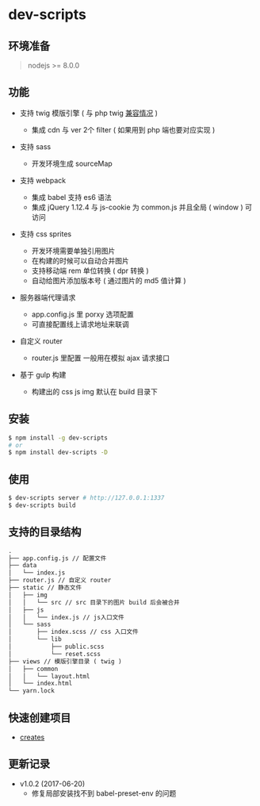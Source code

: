 # dev-scripts

## 环境准备

> nodejs >= 8.0.0

## 功能

- 支持 twig 模版引擎 ( 与 php twig [兼容情况](https://github.com/twigjs/twig.js/wiki/Implementation-Notes) )
  - 集成 cdn 与 ver 2个 filter ( 如果用到 php 端也要对应实现 )
- 支持 sass
  - 开发环境生成 sourceMap
- 支持 webpack
  - 集成 babel 支持 es6 语法
  - 集成 jQuery 1.12.4 与 js-cookie 为 common.js 并且全局 ( window ) 可访问
- 支持 css sprites
  - 开发环境需要单独引用图片
  - 在构建的时候可以自动合并图片
  - 支持移动端 rem 单位转换 ( dpr 转换 )
  - 自动给图片添加版本号 ( 通过图片的 md5 值计算 )

- 服务器端代理请求
  - app.config.js 里 porxy 选项配置
  - 可直接配置线上请求地址来联调

- 自定义 router
  - router.js 里配置 一般用在模拟 ajax 请求接口

- 基于 gulp 构建
  - 构建出的 css js img 默认在  build 目录下

## 安装
```sh
$ npm install -g dev-scripts
# or
$ npm install dev-scripts -D
```

## 使用

```sh
$ dev-scripts server # http://127.0.0.1:1337
$ dev-scripts build
```

## 支持的目录结构

```html
.
├── app.config.js // 配置文件
├── data
│   └── index.js
├── router.js // 自定义 router
├── static // 静态文件
│   ├── img
│   │   └── src // src 目录下的图片 build 后会被合并
│   ├── js
│   │   └── index.js // js入口文件
│   └── sass
│       ├── index.scss // css 入口文件
│       └── lib
│           ├── public.scss
│           └── reset.scss
├── views // 模版引擎目录 ( twig )
│   ├── common
│   │   └── layout.html
│   └── index.html
└── yarn.lock
```

## 快速创建项目
  - [creates](https://github.com/cjg125/creates)


## 更新记录

- v1.0.2 (2017-06-20)
  - 修复局部安装找不到 babel-preset-env 的问题